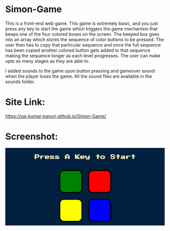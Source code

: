 # Simon-Game
This is a front-end web game. This game is extremely basic, and you just press any key to start the game which triggers the game mechanism that beeps one of the four colored boxes on the screen. The beeped box goes into an array which stores the sequence of color buttons to be pressed. The user then has to copy that particular sequence and once the full sequence has been copied another colored button gets added to that sequence making the sequence longer as each level progresses. The user can make upto as many stages as they are able to. 

I added sounds to the game upon button pressing and gameover sound when the player loses the game. All the sound files are available in the sounds folder.

# Site Link: 
https://sai-kumar-kanuri.github.io/Simon-Game/

# Screenshot:
![](/Simon%20Game.png)
